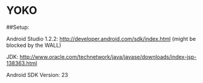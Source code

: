 # YOKO


##Setup:

Android Studio 1.2.2:
http://developer.android.com/sdk/index.html (might be blocked by the WALL)

JDK: http://www.oracle.com/technetwork/java/javase/downloads/index-jsp-138363.html

Android SDK Version: 23
